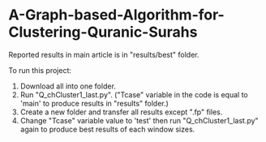 # A-Graph-based-Algorithm-for-Clustering-Quranic-Surahs

Reported results in main article is in "results/best" folder.

To run this project:
1. Download all into one folder.
2. Run "Q_chCluster1_last.py". ("Tcase" variable in the code is equal to 'main' to produce results in "results" folder.)
3. Create a new folder and transfer all results except ".fp" files.
4. Change "Tcase" variable value to 'test' then run "Q_chCluster1_last.py" again to produce best results of each window sizes.

